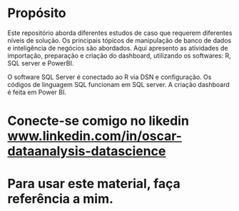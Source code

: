 # Propósito

Este repositório aborda diferentes estudos de caso que requerem diferentes níveis de solução.
Os principais tópicos de manipulação de banco de dados e inteligência de negócios são abordados.
Aqui apresento as atividades de importação, preparação e criação do dashboard, utilizando os softwares: R, SQL server e PowerBI.

O software SQL Server é conectado ao R via DSN e configuração. Os códigos de linguagem SQL
funcionam em SQL server. A criação dashboard é feita em Power BI. 

# Conecte-se comigo no likedin www.linkedin.com/in/oscar-dataanalysis-datascience
# Para usar este material, faça referência a mim. 
